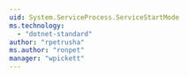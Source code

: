 ```yaml
---
uid: System.ServiceProcess.ServiceStartMode
ms.technology: 
  - "dotnet-standard"
author: "rpetrusha"
ms.author: "ronpet"
manager: "wpickett"
---
```

